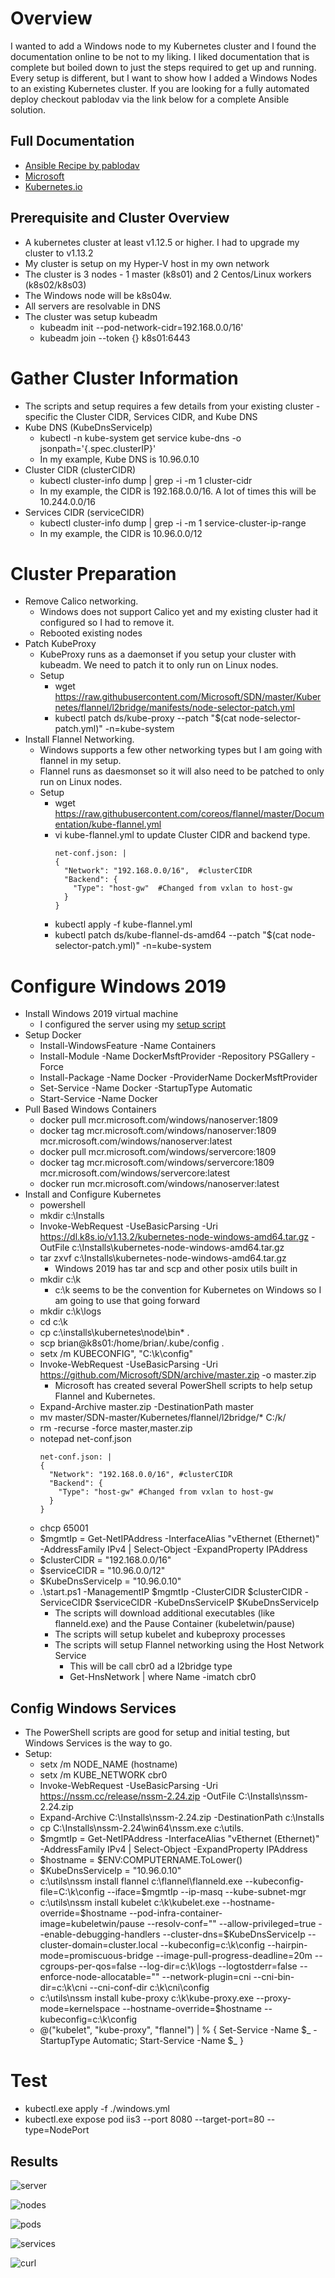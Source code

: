 # Overview
I wanted to add a Windows node to my Kubernetes cluster and I found the documentation online to be not to my liking. I liked documentation that is complete but boiled down to just the steps required to get up and running.  Every setup is different, but I want to show how I added a Windows Nodes to an existing Kubernetes cluster. If you are looking for a fully automated deploy checkout pablodav via the link below for a complete Ansible solution. 

## Full Documentation  
* [Ansible Recipe by pablodav](https://github.com/pablodav/kubernetes-for-windows)
* [Microsoft](https://docs.microsoft.com/en-us/virtualization/windowscontainers/kubernetes/joining-windows-workers)
* [Kubernetes.io](https://kubernetes.io/docs/getting-started-guides/windows/)

## Prerequisite  and Cluster Overview
* A kubernetes cluster at least v1.12.5 or higher.  I had to upgrade my cluster to v1.13.2
* My cluster is setup on my Hyper-V host in my own network
* The cluster is 3 nodes - 1 master (k8s01) and 2 Centos/Linux workers (k8s02/k8s03)
* The Windows node will be k8s04w.
* All servers are resolvable in DNS 
* The cluster was setup kubeadm 
	* kubeadm init --pod-network-cidr=192.168.0.0/16' 
	* kubeadm join --token {} k8s01:6443

# Gather Cluster Information
* The scripts and setup requires a few details from your existing cluster - specific the Cluster CIDR, Services CIDR, and Kube DNS
* Kube DNS (KubeDnsServiceIp)
	* kubectl -n kube-system get service kube-dns -o jsonpath='{.spec.clusterIP}'
	* In my example, Kube DNS is 10.96.0.10
* Cluster CIDR (clusterCIDR)
 	* kubectl cluster-info dump | grep -i -m 1 cluster-cidr 
	* In my example, the CIDR is 192.168.0.0/16. A lot of times this will be 10.244.0.0/16
* Services CIDR (serviceCIDR)
 	* kubectl cluster-info dump | grep -i -m 1 service-cluster-ip-range
	* In my example, the CIDR is  10.96.0.0/12
	
# Cluster Preparation
* Remove Calico networking. 
	* Windows does not support Calico yet and my existing cluster had it configured so I had to remove it. 
	* Rebooted existing nodes 
* Patch KubeProxy
	* KubeProxy runs as a daemonset if you setup your cluster with kubeadm. We need to patch it to only run on Linux nodes.
	* Setup
		* wget https://raw.githubusercontent.com/Microsoft/SDN/master/Kubernetes/flannel/l2bridge/manifests/node-selector-patch.yml
		* kubectl patch ds/kube-proxy --patch "$(cat node-selector-patch.yml)" -n=kube-system
* Install Flannel Networking. 
	* Windows supports a few other networking types but I am going with flannel in my setup.
	* Flannel runs as daesmonset so it will also need to be patched to only run on Linux nodes. 
	* Setup
		* wget https://raw.githubusercontent.com/coreos/flannel/master/Documentation/kube-flannel.yml
		* vi  kube-flannel.yml to update Cluster CIDR and backend type.
			```
			net-conf.json: |
		    {
		      "Network": "192.168.0.0/16",  #clusterCIDR
		      "Backend": {
		        "Type": "host-gw"  #Changed from vxlan to host-gw
		      }
			}
			```
		* kubectl apply -f kube-flannel.yml
		* kubectl patch ds/kube-flannel-ds-amd64 --patch "$(cat node-selector-patch.yml)" -n=kube-system


# Configure Windows 2019 
* Install Windows 2019 virtual machine
	* I configured the server using my [setup script](https://github.com/bjd145/PSScripts/blob/master/DesireStateConfiguration/Setup-ServerCore.ps1)
* Setup Docker
	* Install-WindowsFeature -Name Containers
	* Install-Module -Name DockerMsftProvider -Repository PSGallery -Force
	* Install-Package -Name Docker -ProviderName DockerMsftProvider
	* Set-Service -Name Docker -StartupType Automatic
	* Start-Service -Name Docker
* Pull Based Windows Containers
	* docker pull mcr.microsoft.com/windows/nanoserver:1809
	* docker tag mcr.microsoft.com/windows/nanoserver:1809 mcr.microsoft.com/windows/nanoserver:latest
	* docker pull mcr.microsoft.com/windows/servercore:1809
	* docker tag mcr.microsoft.com/windows/servercore:1809 mcr.microsoft.com/windows/servercore:latest
	* docker run mcr.microsoft.com/windows/nanoserver:latest
* Install and Configure Kubernetes
	* powershell
	* mkdir c:\Installs
	* Invoke-WebRequest -UseBasicParsing -Uri https://dl.k8s.io/v1.13.2/kubernetes-node-windows-amd64.tar.gz -OutFile c:\Installs\kubernetes-node-windows-amd64.tar.gz
	* tar zxvf c:\Installs\kubernetes-node-windows-amd64.tar.gz
		* Windows 2019 has tar and scp and other posix utils built in
	* mkdir c:\k
		* c:\k seems to be the convention for Kubernetes on Windows so I am going to use that going forward
	* mkdir c:\k\logs
	* cd c:\k
	* cp c:\installs\kubernetes\node\bin\* .
	* scp brian@k8s01:/home/brian/.kube/config .
	* setx /m KUBECONFIG", "C:\k\config"
	* Invoke-WebRequest -UseBasicParsing -Uri https://github.com/Microsoft/SDN/archive/master.zip -o master.zip
		* Microsoft has created several PowerShell scripts to help setup Flannel and Kubernetes. 
	* Expand-Archive master.zip -DestinationPath master
	* mv master/SDN-master/Kubernetes/flannel/l2bridge/* C:/k/
	* rm -recurse -force master,master.zip
	* notepad net-conf.json
		```
		net-conf.json: |
	    {
	      "Network": "192.168.0.0/16", #clusterCIDR
	      "Backend": {
	        "Type": "host-gw" #Changed from vxlan to host-gw
	      }
	    }
		```
	* chcp 65001
	* $mgmtIp = Get-NetIPAddress -InterfaceAlias "vEthernet (Ethernet)" -AddressFamily IPv4 | Select-Object -ExpandProperty IPAddress
	* $clusterCIDR = "192.168.0.0/16"
	* $serviceCIDR = "10.96.0.0/12"
	* $KubeDnsServiceIp = "10.96.0.10"
	* .\start.ps1 -ManagementIP $mgmtIp -ClusterCIDR $clusterCIDR -ServiceCIDR $serviceCIDR  -KubeDnsServiceIP $KubeDnsServiceIp
		* The scripts will download additional executables (like flanneld.exe) and the Pause Container (kubeletwin/pause)
		* The scripts will setup kubelet and kubeproxy processes 
		* The scripts will setup Flannel networking using the Host Network Service 
			* This will be call cbr0 ad a l2bridge type
			* Get-HnsNetwork | where Name -imatch cbr0

## Config Windows Services 
* The PowerShell scripts are good for setup and initial testing, but Windows Services is the way to go.
* Setup:
	* setx /m NODE_NAME (hostname)
	* setx /m KUBE_NETWORK cbr0
	* Invoke-WebRequest -UseBasicParsing -Uri https://nssm.cc/release/nssm-2.24.zip -OutFile C:\Installs\\nssm-2.24.zip
	* Expand-Archive  C:\Installs\\nssm-2.24.zip -DestinationPath c:\Installs
	* cp C:\Installs\nssm-2.24\win64\nssm.exe c:\utils\. 
	* $mgmtIp = Get-NetIPAddress -InterfaceAlias "vEthernet (Ethernet)" -AddressFamily IPv4 | Select-Object -ExpandProperty IPAddress
	* $hostname = $ENV:COMPUTERNAME.ToLower()
	* $KubeDnsServiceIp = "10.96.0.10"
	* c:\utils\nssm install flannel c:\flannel\flanneld.exe --kubeconfig-file=C:\k\config --iface=$mgmtIp --ip-masq --kube-subnet-mgr
	* c:\utils\nssm install kubelet c:\k\kubelet.exe --hostname-override=$hostname --pod-infra-container-image=kubeletwin/pause --resolv-conf="" --allow-privileged=true --enable-debugging-handlers --cluster-dns=$KubeDnsServiceIp --cluster-domain=cluster.local --kubeconfig=c:\k\config --hairpin-mode=promiscuous-bridge --image-pull-progress-deadline=20m --cgroups-per-qos=false --log-dir=c:\k\logs --logtostderr=false --enforce-node-allocatable="" --network-plugin=cni --cni-bin-dir=c:\k\cni --cni-conf-dir c:\k\cni\config
	* c:\utils\nssm install kube-proxy c:\k\kube-proxy.exe --proxy-mode=kernelspace --hostname-override=$hostname --kubeconfig=c:\k\config
	* @("kubelet", "kube-proxy", "flannel") | % { Set-Service -Name $_ -StartupType Automatic; Start-Service -Name $_ }
  

# Test 
* kubectl.exe apply -f ./windows.yml
* kubectl.exe expose pod iis3 --port 8080 --target-port=80 --type=NodePort

## Results 
![server](assets/windows.png "Windows Server")

![nodes](assets/nodes.png "Nodes")

![pods](assets/pods.png "Pods")

![services](assets/services.png "Services")

![curl](assets/curl.png "Curl Test")